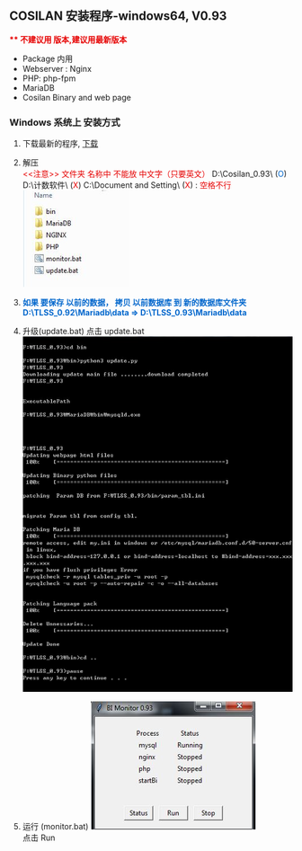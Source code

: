 ## COSILAN 安装程序-windows64, V0.93

<strong style="color: rgb(230, 0, 0);">** 不建议用 版本,建议用最新版本</strong>
- Package 内用
- Webserver : Nginx
- PHP: php-fpm
- MariaDB
- Cosilan Binary and web page

### Windows 系统上 安装方式
1. 下载最新的程序, [下载](http://49.235.119.5/download.php?file=cosilanFull093.zip)  

2. 解压  
<span style="color: rgb(230, 0, 0);"><<注意>> 文件夹 名称中 不能放 中文字（只要英文）</span>
D:\Cosilan_0.93\ (<span style="color: rgb(0, 102, 204);">O</span>)
D:\计数软件\ (<span style="color: rgb(230, 0, 0);">X</span>)
C:\Document and Setting\ (<span style="color: rgb(230, 0, 0);">X</span>) : <span style="color: rgb(230, 0, 0);">空格不行</span>
![](images/I16622668010.jpeg)  

3. <strong style="color: rgb(0, 102, 204);">如果 要保存 以前的数据， 拷贝 以前数据库 到 新的数据库文件夹</strong>
<strong style="color: rgb(0, 102, 204);">D:\TLSS_0.92\Mariadb\data => D:\TLSS_0.93\Mariadb\data</strong>  

4. 升级(update.bat) 点击 update.bat  
![](images/I16622668011.jpeg)  

5. 运行 (monitor.bat)
![](images/I16622668012.jpeg)  
点击 Run